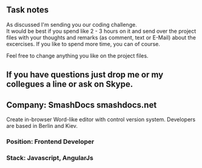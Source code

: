 ## Task notes

As discussed I'm sending you our coding challenge.\
It would be best if you spend like 2 - 3 hours on it and send over the project files
with your thoughts and remarks (as comment, text or E-Mail) about the excercises.
If you like to spend more time, you can of course.

Feel free to change anything you like on the project files.

## If you have questions just drop me or my collegues a line or ask on Skype.

## Company: SmashDocs smashdocs.net

Create in-browser Word-like editor with control version system. Developers are
based in Berlin and Kiev.

### Position: Frontend Developer

### Stack: Javascript, AngularJs
